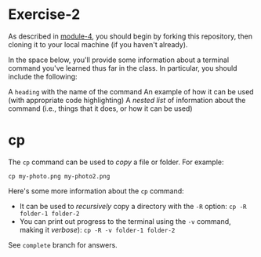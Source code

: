# Exercise-2

As described in [module-4](https://github.com/INFO-201/m4-git-intro), you should begin by forking this repository, then cloning it to your local machine (if you haven't already).

In the space below, you'll provide some information about a terminal command you've learned thus far in the class. In particular, you should include the following:

A `heading` with the name of the command
An example of how it can be used (with appropriate code highlighting)
A _nested list_ of information about the command (i.e., things that it does, or how it can be used)

# cp
The `cp` command can be used to _copy_ a file or folder. For example:

```
cp my-photo.png my-photo2.png
```

Here's some more information about the `cp` command:

- It can be used to _recursively_ copy a directory with the `-R` option: `cp -R folder-1 folder-2`
- You can print out progress to the terminal using the `-v` command, making it _verbose_): `cp -R -v folder-1 folder-2`

See `complete` branch for answers.
